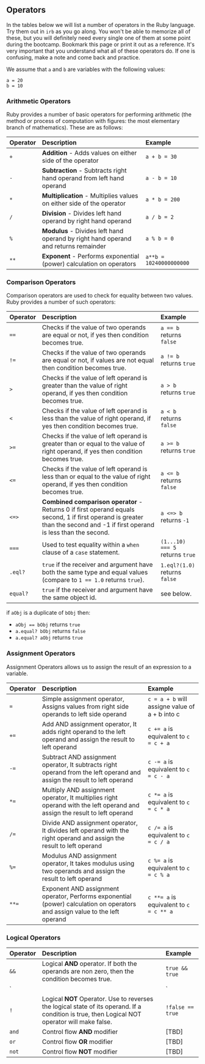 ## Operators

In the tables below we will list a number of operators in the Ruby language. Try them out in `irb` as you go along. You won't be able to memorize all of these, but you will definitely need every single one of them at some point during the bootcamp. Bookmark this page or print it out as a reference. It's very important that you understand what all of these operators do. If one is confusing, make a note and come back and practice.

We assume that `a` and  `b` are variables with the following values:

```
a = 20
b = 10
```

### Arithmetic Operators

Ruby provides a number of basic operators for performing arithmetic \(the method or process of computation with figures: the most elementary branch of mathematics\). These are as follows:

| Operator | Description | Example |
| :--- | :--- | :--- |
| `+` | **Addition** - Adds values on either side of the operator | `a + b = 30` |
| `-` | **Subtraction** - Subtracts right hand operand from left hand operand | `a - b = 10` |
| `*` | **Multiplication** - Multiplies values on either side of the operator | `a * b = 200` |
| `/` | **Division** - Divides left hand operand by right hand operand | `a / b = 2` |
| `%` | **Modulus** - Divides left hand operand by right hand operand and returns remainder | `a % b = 0` |
| `**` | **Exponent** - Performs exponential \(power\) calculation on operators | `a**b = 10240000000000` |

### Comparison Operators

Comparison operators are used to check for equality between two values. Ruby provides a number of such operators:

| Operator | Description | Example |
| :--- | :--- | :--- |
| `==` | Checks if the value of two operands are equal or not, if yes then condition becomes true. | `a == b` returns `false` |
| `!=` | Checks if the value of two operands are equal or not, if values are not equal then condition becomes true. | `a != b` returns `true` |
| `>` | Checks if the value of left operand is greater than the value of right operand, if yes then condition becomes true. | `a > b` returns `true` |
| `<` | Checks if the value of left operand is less than the value of right operand, if yes then condition becomes true. | `a < b` returns `false` |
| `>=` | Checks if the value of left operand is greater than or equal to the value of right operand, if yes then condition becomes true. | `a >= b` returns `true` |
| `<=` | Checks if the value of left operand is less than or equal to the value of right operand, if yes then condition becomes true. | `a <= b` returns `false` |
| `<=>` | **Combined comparison operator** - Returns 0 if first operand equals second, 1 if first operand is greater than the second and -1 if first operand is less than the second. | `a <=> b` returns `-1` |
| `===` | Used to test equality within a `when` clause of a `case` statement. | `(1...10) === 5` returns `true` |
| `.eql?` | `true` if the receiver and argument have both the same type and equal values \(compare to `1 == 1.0` returns `true`\). | `1.eql?(1.0)` returns `false` |
| `equal?` | `true` if the receiver and argument have the same object id. | see below. |

if `aObj` is a duplicate of `bObj` then:

* `aObj == bObj` returns `true`
* `a.equal? bObj` returns `false`
* `a.equal? aObj` returns `true`

### Assignment Operators

Assignment Operators allows us to assign the result of an expression to a variable.

| Operator | Description | Example |
| :--- | :--- | :--- |
| `=` | Simple assignment operator, Assigns values from right side operands to left side operand | `c = a + b` will assigne value of a + b into c |
| `+=` | Add AND assignment operator, It adds right operand to the left operand and assign the result to left operand | `c += a` is equivalent to `c = c + a` |
| `-=` | Subtract AND assignment operator, It subtracts right operand from the left operand and assign the result to left operand | `c -= a` is equivalent to `c = c - a` |
| `*=` | Multiply AND assignment operator, It multiplies right operand with the left operand and assign the result to left operand | `c *= a` is equivalent to `c = c * a` |
| `/=` | Divide AND assignment operator, It divides left operand with the right operand and assign the result to left operand | `c /= a` is equivalent to `c = c / a` |
| `%=` | Modulus AND assignment operator, It takes modulus using two operands and assign the result to left operand | `c %= a` is equivalent to `c = c % a` |
| `**=` | Exponent AND assignment operator, Performs exponential \(power\) calculation on operators and assign value to the left operand | `c **= a` is equivalent to `c = c ** a` |

### Logical Operators

| Operator | Description | Example |
| :--- | :--- | :--- |
| `&&` | Logical **AND** operator. If both the operands are non zero, then the condition becomes true. | `true && true` |
| `||` | Logical **OR** Operator. If any of the two operands are non zero, then the condition becomes true. | `true || false` |
| `!` | Logical **NOT** Operator. Use to reverses the logical state of its operand. If a condition is true, then Logical NOT operator will make false. | `!false == true` |
| `and` | Control flow **AND** modifier | \[TBD\] |
| `or` | Control flow **OR** modifier | \[TBD\] |
| `not` | Control flow **NOT** modifier | \[TBD\] |
